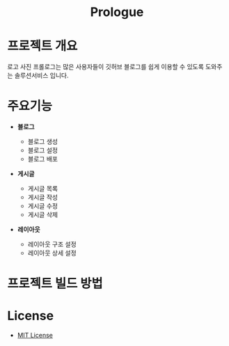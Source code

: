 ---
---

<h1 align="center">
  Prologue
</h1>

# **프로젝트 개요**

로고 사진
프롤로그는 많은 사용자들이 깃허브 블로그를 쉽게 이용할 수 있도록 도와주는 솔루션서비스 입니다.

# **주요기능**

- **블로그**

  - 블로그 생성
  - 블로그 설정
  - 블로그 배포

- **게시글**

  - 게시글 목록
  - 게시글 작성
  - 게시글 수정
  - 게시글 삭제

- **레이아웃**
  - 레이아웃 구조 설정
  - 레이아웃 상세 설정

# 프로젝트 빌드 방법

# License

- [MIT License](http://prologue-docs.site/docs/template/community-guide/license)
